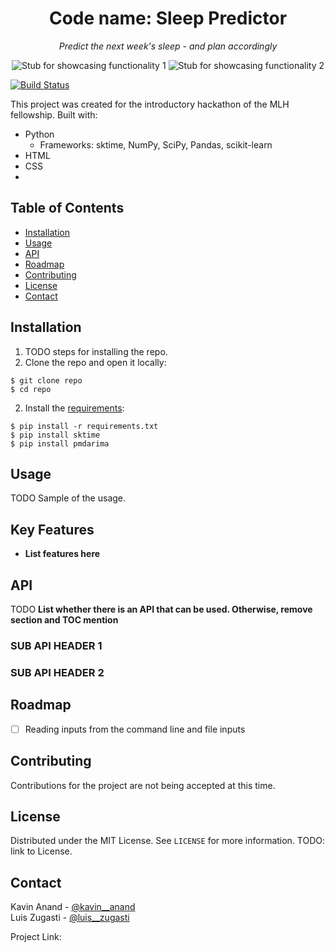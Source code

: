 <h1 align="center">
	<strong>Code name:</strong> Sleep Predictor
</h1>
<article>
  <p align="center">
    <em>Predict the next week's sleep - and plan accordingly</em>
  </p>
    
  <div align="center">
    <img src="" alt="Stub for showcasing functionality 1"/>
    <img src="" alt="Stub for showcasing functionality 2"/>
  </div>
</article>

[![Build Status](https://travis-ci.com/luiszugasti/MLHFellowshipWarmup.svg?branch=master)](https://travis-ci.com/luiszugasti/MLHFellowshipWarmup)
  
This project was created for the introductory hackathon of the MLH fellowship. Built with:
 - Python
    - Frameworks: sktime, NumPy, SciPy, Pandas, scikit-learn
 - HTML
 - CSS
 - 

## Table of Contents


  - [Installation](#installation)
  - [Usage](#usage)
  - [API](#api)
  - [Roadmap](#roadmap)
  - [Contributing](#contributing)
  - [License](#license)
  - [Contact](#contact)


## Installation 

1. TODO steps for installing the repo.
2. Clone the repo and open it locally:
```
$ git clone repo
$ cd repo
```

2. Install the [requirements]():
```
$ pip install -r requirements.txt
$ pip install sktime
$ pip install pmdarima
```

## Usage

TODO Sample of the usage.

## Key Features

- **List features here**

## API

TODO **List whether there is an API that can be used. Otherwise, remove section and TOC mention**

### SUB API HEADER 1

### SUB API HEADER 2

## Roadmap

- [ ] Reading inputs from the command line and file inputs

## Contributing

Contributions for the project are not being accepted at this time.

## License

Distributed under the MIT License. See `LICENSE` for more information.
TODO: link to License.

## Contact

Kavin Anand - [@kavin\_\_anand](https://twitter.com/kavin_anand)  
Luis Zugasti - [@luis\_\_zugasti](https://twitter.com/luis__zugasti)

Project Link: []()
